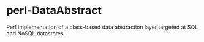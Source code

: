 perl-DataAbstract
=================

Perl implementation of a class-based data abstraction layer targeted at SQL and NoSQL datastores.